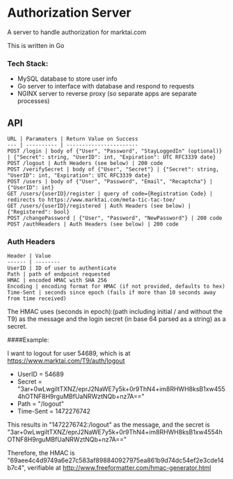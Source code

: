 # Authorization Server

A server to handle authorization for marktai.com

This is written in Go

### Tech Stack:
 *  MySQL database to store user info
 *  Go server to interface with database and respond to requests
 *  NGINX server to reverse proxy (so separate apps are separate processes)

## API

    URL | Paramaters | Return Value on Success
    --- | ---------- | -----------------------
    POST /login | body of {"User", "Password", "StayLoggedIn" (optional)} | {"Secret": string, "UserID": int, "Expiration": UTC RFC3339 date}
    POST /logout | Auth Headers (see below) | 200 code
    POST /verifySecret | body of {"User", "Secret"} | {"Secret": string, "UserID": int, "Expiration": UTC RFC3339 date}
    POST /users | body of {"User", "Password", "Email", "Recaptcha"} | {"UserID": int}
    GET /users/{userID}/register | query of code={Registration Code} | redirects to https://www.marktai.com/meta-tic-tac-toe/
    GET /users/{userID}/registered | Auth Headers (see below) | {"Registered": bool}
    POST /changePassword | {"User", "Password", "NewPassword"} | 200 code
    POST /authHeaders | Auth Headers (see below) | 200 code


### Auth Headers 
    Header | Value
    ------ | --------
    UserID | ID of user to authenticate
    Path | path of endpoint requested
    HMAC | encoded HMAC with SHA 256
    Encoding | encoding format for HMAC (if not provided, defaults to hex) 
    Time-Sent | seconds since epoch (fails if more than 10 seconds away from time received)

The HMAC uses (seconds in epoch):(path including initial / and without the T9) as the message and the login secret (in base 64 parsed as a string) as a secret.

####Example:

I want to logout for user 54689, which is at https://www.marktai.com/T9/auth/logout

* UserID = 54689
* Secret = "3ar+0wLwgiltTXNZ/eprJ2NaWE7y5k+0r9ThN4+im8RHWH8ksB1xw4554hOTNF8H9rguMBfUaNRWztNQb+nz7A=="
* Path = "/logout"
* Time-Sent = 1472276742

This results in "1472276742:/logout" as the message, and the secret is "3ar+0wLwgiltTXNZ/eprJ2NaWE7y5k+0r9ThN4+im8RHWH8ksB1xw4554hOTNF8H9rguMBfUaNRWztNQb+nz7A=="

Therefore, the HMAC is "69aee4c4d9749a6e27c583af898840927975ea861b9d74dc54ef2e3cde14b7c4", verifiable at http://www.freeformatter.com/hmac-generator.html
